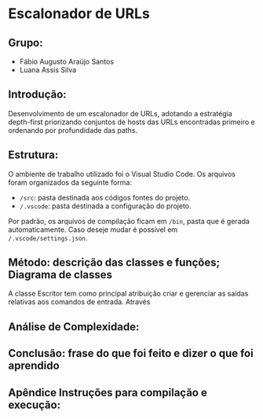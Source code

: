 # Escalonador de URLs

## Grupo:
- Fábio Augusto Araújo Santos
- Luana Assis Silva

## Introdução:
Desenvolvimento de um escalonador de URLs, adotando a estratégia depth-first priorizando conjuntos de hosts das URLs encontradas primeiro e ordenando por profundidade das paths.

## Estrutura:
O ambiente de trabalho utilizado foi o Visual Studio Code. Os arquivos foram organizados da seguinte forma:

- `/src`: pasta destinada aos códigos fontes do projeto.
- `/.vscode`: pasta destinada a configuração do projeto.

Por padrão, os arquivos de compilação ficam em `/bin`, pasta que é gerada automaticamente. Caso deseje mudar é possível em `/.vscode/settings.json`.

## Método: descrição das classes e funções; Diagrama de classes

A classe Escritor tem como principal atribuição criar e gerenciar as saídas relativas aos comandos de entrada.
Através 

## Análise de Complexidade:

## Conclusão: frase do que foi feito e dizer o que foi aprendido

## Apêndice Instruções para compilação e execução:
